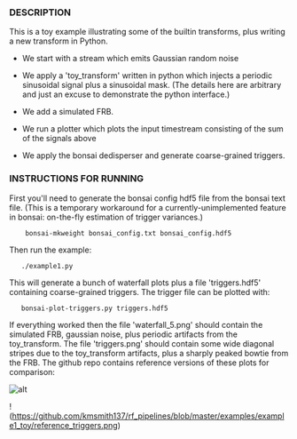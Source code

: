 ### DESCRIPTION

This is a toy example illustrating some of the builtin transforms, plus
writing a new transform in Python.

  - We start with a stream which emits Gaussian random noise

  - We apply a 'toy_transform' written in python which injects a periodic
    sinusoidal signal plus a sinusoidal mask.  (The details here are arbitrary
    and just an excuse to demonstrate the python interface.)

  - We add a simulated FRB.

  - We run a plotter which plots the input timestream consisting of the sum
    of the signals above

  - We apply the bonsai dedisperser and generate coarse-grained triggers.


### INSTRUCTIONS FOR RUNNING

First you'll need to generate the bonsai config hdf5 file from the bonsai text file.
(This is a temporary workaround for a currently-unimplemented feature in bonsai: on-the-fly
estimation of trigger variances.)

```
    bonsai-mkweight bonsai_config.txt bonsai_config.hdf5
```

Then run the example:

```
   ./example1.py
```

This will generate a bunch of waterfall plots plus a file 'triggers.hdf5' containing
coarse-grained triggers.  The trigger file can be plotted with:

```
   bonsai-plot-triggers.py triggers.hdf5
```

If everything worked then the file 'waterfall_5.png' should contain the simulated FRB, 
gaussian noise, plus periodic artifacts from the toy_transform.  The file 'triggers.png'
should contain some wide diagonal stripes due to the toy_transform artifacts, plus a
sharply peaked bowtie from the FRB.  The github repo contains reference versions of these
plots for comparison:

![alt](https://github.com/kmsmith137/rf_pipelines/blob/master/examples/example1_toy/reference_waterfall_5.png "Text")

!(https://github.com/kmsmith137/rf_pipelines/blob/master/examples/example1_toy/reference_triggers.png)
